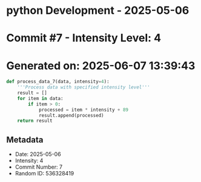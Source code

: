 ﻿# python Development - 2025-05-06
# Commit #7 - Intensity Level: 4
# Generated on: 2025-06-07 13:39:43
```python
def process_data_7(data, intensity=4):
    '''Process data with specified intensity level'''
    result = []
    for item in data:
        if item > 0:
            processed = item * intensity + 89
            result.append(processed)
    return result
```
## Metadata
- Date: 2025-05-06
- Intensity: 4
- Commit Number: 7
- Random ID: 536328419
